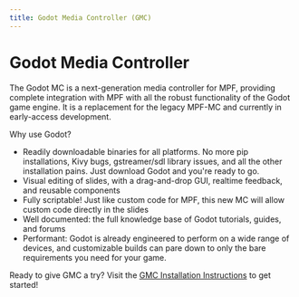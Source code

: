```yaml
---
title: Godot Media Controller (GMC)
---
```


# Godot Media Controller

The Godot MC is a next-generation media controller for MPF, providing complete integration with MPF with all the robust functionality of the Godot game engine. It is a replacement for the legacy MPF-MC and currently in early-access development.

Why use Godot?
* Readily downloadable binaries for all platforms. No more pip installations, Kivy bugs, gstreamer/sdl library issues, and all the other installation pains. Just download Godot and you're ready to go.
* Visual editing of slides, with a drag-and-drop GUI, realtime feedback, and reusable components
* Fully scriptable! Just like custom code for MPF, this new MC will allow custom code directly in the slides
* Well documented: the full knowledge base of Godot tutorials, guides, and forums
* Performant: Godot is already engineered to perform on a wide range of devices, and customizable builds can pare down to only the bare requirements you need for your game.

Ready to give GMC a try? Visit the [GMC Installation Instructions](instructions.md) to get started!